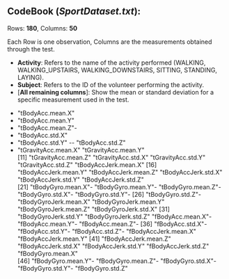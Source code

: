 ## CodeBook (*SportDataset.txt*):
Rows: **180**, Columns: **50**

Each Row is one observation, Columns are the measurements obtained through the test. 
* **Activity**: Refers to the name of the activity performed (WALKING, WALKING_UPSTAIRS, WALKING_DOWNSTAIRS, SITTING, STANDING, LAYING).
* **Subject**: Refers to the ID of the volunteer performing the activity.
* [**All remaining columns**]: Show the mean or standard deviation for a specific measurement used in the test.
- "tBodyAcc.mean.X"
- "tBodyAcc.mean.Y"
- "tBodyAcc.mean.Z"- 
- "tBodyAcc.std.X"
- "tBodyAcc.std.Y"
-- "tBodyAcc.std.Z"
- "tGravityAcc.mean.X"   "tGravityAcc.mean.Y"  
[11] "tGravityAcc.mean.Z"   "tGravityAcc.std.X"    "tGravityAcc.std.Y"    "tGravityAcc.std.Z"    "tBodyAccJerk.mean.X" 
[16] "tBodyAccJerk.mean.Y"  "tBodyAccJerk.mean.Z"  "tBodyAccJerk.std.X"   "tBodyAccJerk.std.Y"   "tBodyAccJerk.std.Z"  
[21] "tBodyGyro.mean.X"- "tBodyGyro.mean.Y"- "tBodyGyro.mean.Z"- "tBodyGyro.std.X"- "tBodyGyro.std.Y"- 
[26] "tBodyGyro.std.Z"- "tBodyGyroJerk.mean.X" "tBodyGyroJerk.mean.Y" "tBodyGyroJerk.mean.Z" "tBodyGyroJerk.std.X" 
[31] "tBodyGyroJerk.std.Y"  "tBodyGyroJerk.std.Z"  "fBodyAcc.mean.X"- "fBodyAcc.mean.Y"- "fBodyAcc.mean.Z"- 
[36] "fBodyAcc.std.X"-  "fBodyAcc.std.Y"-  "fBodyAcc.std.Z"-  "fBodyAccJerk.mean.X"  "fBodyAccJerk.mean.Y" 
[41] "fBodyAccJerk.mean.Z"  "fBodyAccJerk.std.X"   "fBodyAccJerk.std.Y"   "fBodyAccJerk.std.Z"   "fBodyGyro.mean.X"    
[46] "fBodyGyro.mean.Y"- "fBodyGyro.mean.Z"- "fBodyGyro.std.X"- "fBodyGyro.std.Y"- "fBodyGyro.std.Z" 